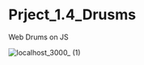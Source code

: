 # Prject_1.4_Drusms
Web Drums on JS

![localhost_3000_ (1)](https://user-images.githubusercontent.com/61510461/225608817-85c67a66-d792-4e6f-8f4e-a7b39dbb3b59.png)

